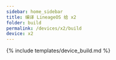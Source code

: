 ```yaml
---
sidebar: home_sidebar
title: 编译 LineageOS 给 x2
folder: build
permalink: /devices/x2/build
device: x2
---
```

{% include templates/device_build.md %}
